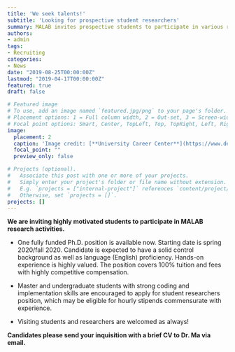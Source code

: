 ```yaml
---
title: 'We seek talents!'
subtitle: 'Looking for prospective student researchers'
summary: MALAB invites prospective students to participate in various research activities this fall
authors:
- admin
tags:
- Recruiting
categories:
- News
date: "2019-08-25T00:00:00Z"
lastmod: "2019-04-17T00:00:00Z"
featured: true
draft: false

# Featured image
# To use, add an image named `featured.jpg/png` to your page's folder.
# Placement options: 1 = Full column width, 2 = Out-set, 3 = Screen-width
# Focal point options: Smart, Center, TopLeft, Top, TopRight, Left, Right, BottomLeft, Bottom, BottomRight
image:
  placement: 2
  caption: 'Image credit: [**University Career Center**](https://www.depts.ttu.edu/careercenter/employers/hireredraiders.php)'
  focal_point: ""
  preview_only: false

# Projects (optional).
#   Associate this post with one or more of your projects.
#   Simply enter your project's folder or file name without extension.
#   E.g. `projects = ["internal-project"]` references `content/project/deep-learning/index.md`.
#   Otherwise, set `projects = []`.
projects: []
---
```


**We are inviting highly motivated students to participate in MALAB research activities.**

- One fully funded Ph.D. position is available now. Starting date is spring 2020/fall 2020. Candidate is expected to have a solid control background as well as language (English) proficiency. Hands-on experience is highly valued. The position covers 100% tuition and fees with highly competitive compensation.

- Master and undergraduate students with strong coding and implementation skills are encouraged to apply for student researchers position, which may be eligible for hourly stipends commensurate with experience.

- Visiting students and researchers are welcomed as always!

**Candidates please send your inquisition with a brief CV to Dr. Ma via email.**

